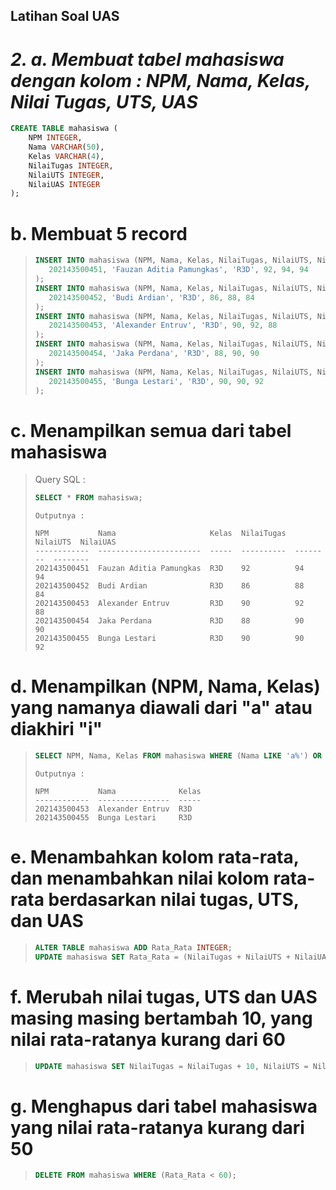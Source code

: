 ## Latihan Soal UAS

# *2. a. Membuat tabel mahasiswa dengan kolom : NPM, Nama, Kelas, Nilai Tugas, UTS, UAS*
```sql
CREATE TABLE mahasiswa (
    NPM INTEGER,
    Nama VARCHAR(50),
    Kelas VARCHAR(4),
    NilaiTugas INTEGER,
    NilaiUTS INTEGER,
    NilaiUAS INTEGER
);
```

# b. Membuat 5 record
>
> ```sql
> INSERT INTO mahasiswa (NPM, Nama, Kelas, NilaiTugas, NilaiUTS, NilaiUAS) VALUES (
>    202143500451, 'Fauzan Aditia Pamungkas', 'R3D', 92, 94, 94
> );
> INSERT INTO mahasiswa (NPM, Nama, Kelas, NilaiTugas, NilaiUTS, NilaiUAS) VALUES (
>    202143500452, 'Budi Ardian', 'R3D', 86, 88, 84
> );
> INSERT INTO mahasiswa (NPM, Nama, Kelas, NilaiTugas, NilaiUTS, NilaiUAS) VALUES (
>    202143500453, 'Alexander Entruv', 'R3D', 90, 92, 88
> );
> INSERT INTO mahasiswa (NPM, Nama, Kelas, NilaiTugas, NilaiUTS, NilaiUAS) VALUES (
>    202143500454, 'Jaka Perdana', 'R3D', 88, 90, 90
> );
> INSERT INTO mahasiswa (NPM, Nama, Kelas, NilaiTugas, NilaiUTS, NilaiUAS) VALUES (
>    202143500455, 'Bunga Lestari', 'R3D', 90, 90, 92
> );
>
> ```

# c. Menampilkan semua dari tabel mahasiswa
> Query SQL :
> ``` sql
> SELECT * FROM mahasiswa;
> ```
>
> `Outputnya :`
> ```
> NPM           Nama                     Kelas  NilaiTugas  NilaiUTS  NilaiUAS
> ------------  -----------------------  -----  ----------  --------  --------
> 202143500451  Fauzan Aditia Pamungkas  R3D    92          94        94
> 202143500452  Budi Ardian              R3D    86          88        84
> 202143500453  Alexander Entruv         R3D    90          92        88
> 202143500454  Jaka Perdana             R3D    88          90        90
> 202143500455  Bunga Lestari            R3D    90          90        92
> ```

# d. Menampilkan (NPM, Nama, Kelas) yang namanya diawali dari "a" atau diakhiri "i"

> ``` sql
> SELECT NPM, Nama, Kelas FROM mahasiswa WHERE (Nama LIKE 'a%') OR (Nama LIKE '%i');
> ```
>
> `Outputnya : `
>
> ```
> NPM           Nama              Kelas
> ------------  ----------------  -----
> 202143500453  Alexander Entruv  R3D
> 202143500455  Bunga Lestari     R3D
> ```

# e. Menambahkan kolom rata-rata, dan menambahkan nilai kolom rata-rata berdasarkan nilai tugas, UTS, dan UAS
> ```sql
> ALTER TABLE mahasiswa ADD Rata_Rata INTEGER;
> UPDATE mahasiswa SET Rata_Rata = (NilaiTugas + NilaiUTS + NilaiUAS) / 3;
> ```

# f. Merubah nilai tugas, UTS dan UAS masing masing bertambah 10, yang nilai rata-ratanya kurang dari 60
> ```sql
> UPDATE mahasiswa SET NilaiTugas = NilaiTugas + 10, NilaiUTS = NilaiUTS + 10, NilaiUAS = NilaiUAS + 10 WHERE Rata_Rata < 60;
> ```

# g. Menghapus dari tabel mahasiswa yang nilai rata-ratanya kurang dari 50
> ```sql
> DELETE FROM mahasiswa WHERE (Rata_Rata < 60);
> ```
